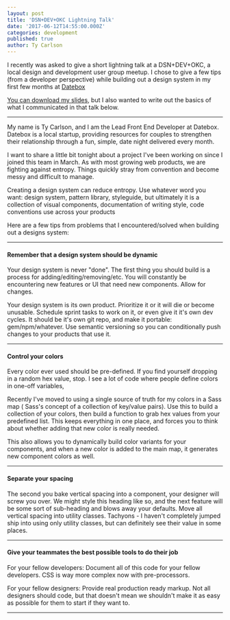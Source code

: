 ```yaml
---
layout: post
title: 'DSN+DEV+OKC Lightning Talk'
date: '2017-06-12T14:55:00.000Z'
categories: development
published: true
author: Ty Carlson
---
```


I recently was asked to give a short lightning talk at a DSN+DEV+OKC, a local design and development
user group meetup. I chose to give a few tips (from a developer perspective) while building out a design
system in my first few months at [Datebox](https://www.getdatebox.com)

[You can download my slides](/dsndevokc-june-2017.pdf), but I also wanted to write out the basics of what I communicated in that
talk below.

---

My name is Ty Carlson, and I am the Lead Front End Developer at Datebox.
Datebox is a local startup, providing resources for couples to strengthen their relationship through
a fun, simple, date night delivered every month.

I want to share a little bit tonight about a project I've been working on since I joined this team
in March. As with most growing web products, we are fighting against entropy. Things quickly stray
from convention and become messy and difficult to manage.

Creating a design system can reduce entropy. Use whatever word you want: design system, pattern
library, styleguide, but ultimately it is a collection of visual components, documentation of
writing style, code conventions use across your products

Here are a few tips from problems that I encountered/solved when building out a designs system:

---

#### Remember that a design system should be dynamic

Your design system is never "done". The first thing you should build is a process for
adding/editing/removing/etc. You will constantly be encountering new features or UI that need new
components. Allow for changes.

Your design system is its own product. Prioritize it or it will die or become unusable. Schedule
sprint tasks to work on it, or even give it it's own dev cycles. It should be it's own git repo, and
make it portable: gem/npm/whatever. Use semantic versioning so you can conditionally push changes
to your products that use it.

---

#### Control your colors

Every color ever used should be pre-defined.
If you find yourself dropping in a random hex value, stop.
I see a lot of code where people define colors in one-off variables,

Recently I've moved to using a single source of truth for my colors in a Sass map ( Sass's concept
of a collection of key/value pairs). Use this to build a collection of your colors, then build
a function to grab hex values from your predefined list. This keeps everything in one place, and
forces you to think about whether adding that new color is really needed.

This also allows you to dynamically build color variants for your components, and when a new color
is added to the main map, it generates new component colors as well.

---

#### Separate your spacing

The second you bake vertical spacing into a component, your designer will screw you over.
We might style this heading like so, and the next feature will be some sort of sub-heading and blows away your defaults.
Move all vertical spacing into utility classes.
Tachyons - I haven't completely jumped ship into using only utility classes, but can definitely see their value in some places.

---

#### Give your teammates the best possible tools to do their job

For your fellow developers: Document all of this code for your fellow developers. CSS is way more
complex now with pre-processors.

For your fellow designers: Provide real production ready markup. Not all designers should code, but that
doesn't mean we shouldn't make it as easy as possible for them to start if they want to.

---

